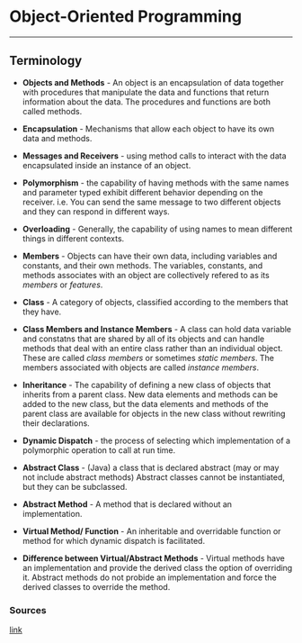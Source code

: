 # Object-Oriented Programming

---

## Terminology
- **Objects and Methods** - An object is an encapsulation of data together with procedures that manipulate the data and functions that return information about the data. The procedures and functions are both called methods.

- **Encapsulation** - Mechanisms that allow each object to have its own data and methods.
- **Messages and Receivers** - using method calls to interact with the data encapsulated inside an instance of an object.
- **Polymorphism** - the capability of having methods with the same names and parameter typed exhibit different behavior depending on the receiver. i.e. You can send the same message to two different objects and they can respond in different ways.
- **Overloading** - Generally, the capability of using names to mean different things in different contexts.
- **Members** - Objects can have their own data, including variables and constants, and their own methods. The variables, constants, and methods associates with an object are collectively refered to as its *members* or *features*.
- **Class** - A category of objects, classified according to the members that they have.
- **Class Members and Instance Members** - A class can hold data variable and constatns that are shared by all of its objects and can handle methods that deal with an entire class rather than an individual object. These are called *class members* or sometimes *static members*. The members associated with objects are called *instance members*.
- **Inheritance** - The capability of defining a new class of objects that inherits from a parent class. New data elements and methods can be added to the new class, but the data elements and methods of the parent class are available for objects in the new class without rewriting their declarations.
- **Dynamic Dispatch** - the process of selecting which implementation of a polymorphic operation to call at run time.
- **Abstract Class** - (Java) a class that is declared abstract (may or may not include abstract methods) Abstract classes cannot be instantiated, but they can be subclassed.
- **Abstract Method** - A method that is declared without an implementation.
- **Virtual Method/ Function** - An inheritable and overridable function or method for which dynamic dispatch is facilitated.

- **Difference between Virtual/Abstract Methods** - Virtual methods have an implementation and provide the derived class the option of overriding it. Abstract methods do not probide an implementation and force the derived classes to override the method.


### Sources
[link](https://www.d.umn.edu/~gshute/softeng/object-oriented.html)
